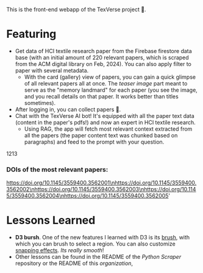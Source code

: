 This is the front-end webapp of the TexVerse project 🧶.
# Featuring
- Get data of HCI textile research paper from the Firebase firestore data base (with an initial amount of 220 relevant papers, which is scraped from the ACM digital library on Feb, 2024). You can also apply filter to paper with several metadata.
    - With the card (gallery) view of papers, you can gain a quick glimpse of all relevant papers all at once. The _teaser image_ part meant to serve as the "memory landmard" for each paper (you see the image, and you recall details on that paper. It works better than titles sometimes).
- After logging in, you can collect papers 🌟.
- Chat with the TexVerse AI bot! It's equipped with all the paper text data (content in the paper's pdfs!) and now an expert in HCI textile research.
    - Using RAG, the app will fetch most relevant context extracted from all the papers (the paper content text was chunked based on paragraphs) and feed to the prompt with your question.

1213

### DOIs of the most relevant papers:
https://doi.org/10.1145/3559400.3562001\nhttps://doi.org/10.1145/3559400.3562002\nhttps://doi.org/10.1145/3559400.3562003\nhttps://doi.org/10.1145/3559400.3562004\nhttps://doi.org/10.1145/3559400.3562005'

# Lessons Learned
- __D3 bursh__. One of the new features I learned with D3 is its [brush](https://d3js.org/d3-brush), with which you can brush to select a region. You can also customize [snapping effects](https://observablehq.com/@d3/brush-snapping-transitions). _Its really smooth_!
- Other lessons can be found in the README of the _Python Scraper_ repository or the README of this _organization_,

